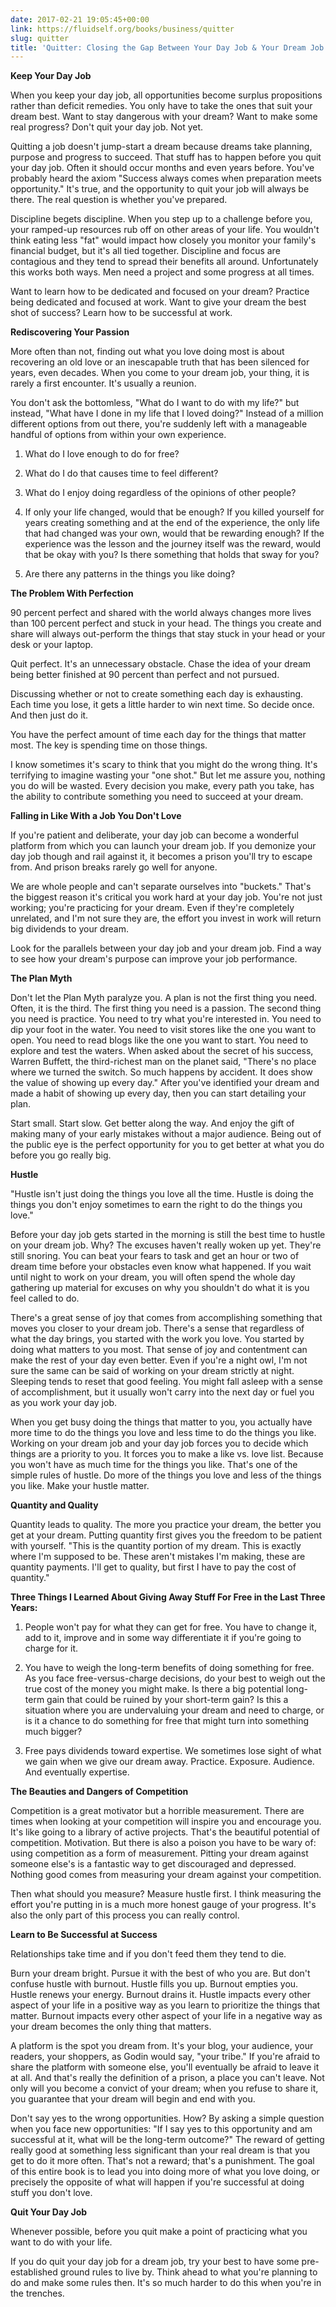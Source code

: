 ```yaml
---
date: 2017-02-21 19:05:45+00:00
link: https://fluidself.org/books/business/quitter
slug: quitter
title: 'Quitter: Closing the Gap Between Your Day Job & Your Dream Job - by Jon Acuff'
---
```


**Keep Your Day Job**

When you keep your day job, all opportunities become surplus propositions rather than deficit remedies. You only have to take the ones that suit your dream best. Want to stay dangerous with your dream? Want to make some real progress? Don't quit your day job. Not yet.

Quitting a job doesn't jump-start a dream because dreams take planning, purpose and progress to succeed. That stuff has to happen before you quit your day job. Often it should occur months and even years before. You've probably heard the axiom "Success always comes when preparation meets opportunity." It's true, and the opportunity to quit your job will always be there. The real question is whether you've prepared.

Discipline begets discipline. When you step up to a challenge before you, your ramped-up resources rub off on other areas of your life. You wouldn't think eating less "fat" would impact how closely you monitor your family's financial budget, but it's all tied together. Discipline and focus are contagious and they tend to spread their benefits all around. Unfortunately this works both ways. Men need a project and some progress at all times.

Want to learn how to be dedicated and focused on your dream? Practice being dedicated and focused at work. Want to give your dream the best shot of success? Learn how to be successful at work.

**Rediscovering Your Passion**

More often than not, finding out what you love doing most is about recovering an old love or an inescapable truth that has been silenced for years, even decades. When you come to your dream job, your thing, it is rarely a first encounter. It's usually a reunion.

You don't ask the bottomless, "What do I want to do with my life?" but instead, "What have I done in my life that I loved doing?" Instead of a million different options from out there, you're suddenly left with a manageable handful of options from within your own experience.

1.  What do I love enough to do for free?

2.  What do I do that causes time to feel different?

3.  What do I enjoy doing regardless of the opinions of other people?

4.  If only your life changed, would that be enough? If you killed yourself for years creating something and at the end of the experience, the only life that had changed was your own, would that be rewarding enough? If the experience was the lesson and the journey itself was the reward, would that be okay with you? Is there something that holds that sway for you?

5.  Are there any patterns in the things you like doing?

**The Problem With Perfection**

90 percent perfect and shared with the world always changes more lives than 100 percent perfect and stuck in your head. The things you create and share will always out-perform the things that stay stuck in your head or your desk or your laptop.

Quit perfect. It's an unnecessary obstacle. Chase the idea of your dream being better finished at 90 percent than perfect and not pursued.

Discussing whether or not to create something each day is exhausting. Each time you lose, it gets a little harder to win next time. So decide once. And then just do it.

You have the perfect amount of time each day for the things that matter most. The key is spending time on those things.

I know sometimes it's scary to think that you might do the wrong thing. It's terrifying to imagine wasting your "one shot." But let me assure you, nothing you do will be wasted. Every decision you make, every path you take, has the ability to contribute something you need to succeed at your dream.

**Falling in Like With a Job You Don't Love**

If you're patient and deliberate, your day job can become a wonderful platform from which you can launch your dream job. If you demonize your day job though and rail against it, it becomes a prison you'll try to escape from. And prison breaks rarely go well for anyone.

We are whole people and can't separate ourselves into "buckets." That's the biggest reason it's critical you work hard at your day job. You're not just working; you're practicing for your dream. Even if they're completely unrelated, and I'm not sure they are, the effort you invest in work will return big dividends to your dream.

Look for the parallels between your day job and your dream job. Find a way to see how your dream's purpose can improve your job performance.

**The Plan Myth**

Don't let the Plan Myth paralyze you. A plan is not the first thing you need. Often, it is the third. The first thing you need is a passion. The second thing you need is practice. You need to try what you're interested in. You need to dip your foot in the water. You need to visit stores like the one you want to open. You need to read blogs like the one you want to start. You need to explore and test the waters. When asked about the secret of his success, Warren Buffett, the third-richest man on the planet said, "There's no place where we turned the switch. So much happens by accident. It does show the value of showing up every day." After you've identified your dream and made a habit of showing up every day, then you can start detailing your plan.

Start small. Start slow. Get better along the way. And enjoy the gift of making many of your early mistakes without a major audience. Being out of the public eye is the perfect opportunity for you to get better at what you do before you go really big.

**Hustle**

"Hustle isn't just doing the things you love all the time. Hustle is doing the things you don't enjoy sometimes to earn the right to do the things you love."

Before your day job gets started in the morning is still the best time to hustle on your dream job. Why? The excuses haven't really woken up yet. They're still snoring. You can beat your fears to task and get an hour or two of dream time before your obstacles even know what happened. If you wait until night to work on your dream, you will often spend the whole day gathering up material for excuses on why you shouldn't do what it is you feel called to do.

There's a great sense of joy that comes from accomplishing something that moves you closer to your dream job. There's a sense that regardless of what the day brings, you started with the work you love. You started by doing what matters to you most. That sense of joy and contentment can make the rest of your day even better. Even if you're a night owl, I'm not sure the same can be said of working on your dream strictly at night. Sleeping tends to reset that good feeling. You might fall asleep with a sense of accomplishment, but it usually won't carry into the next day or fuel you as you work your day job.

When you get busy doing the things that matter to you, you actually have more time to do the things you love and less time to do the things you like. Working on your dream job and your day job forces you to decide which things are a priority to you. It forces you to make a like vs. love list. Because you won't have as much time for the things you like. That's one of the simple rules of hustle. Do more of the things you love and less of the things you like. Make your hustle matter.

**Quantity and Quality**

Quantity leads to quality. The more you practice your dream, the better you get at your dream. Putting quantity first gives you the freedom to be patient with yourself. "This is the quantity portion of my dream. This is exactly where I'm supposed to be. These aren't mistakes I'm making, these are quantity payments. I'll get to quality, but first I have to pay the cost of quantity."

**Three Things I Learned About Giving Away Stuff For Free in the Last Three Years:**

1.  People won't pay for what they can get for free. You have to change it, add to it, improve and in some way differentiate it if you're going to charge for it.

2.  You have to weigh the long-term benefits of doing something for free. As you face free-versus-charge decisions, do your best to weigh out the true cost of the money you might make. Is there a big potential long-term gain that could be ruined by your short-term gain? Is this a situation where you are undervaluing your dream and need to charge, or is it a chance to do something for free that might turn into something much bigger?

3.  Free pays dividends toward expertise. We sometimes lose sight of what we gain when we give our dream away. Practice. Exposure. Audience. And eventually expertise.

**The Beauties and Dangers of Competition**

Competition is a great motivator but a horrible measurement. There are times when looking at your competition will inspire you and encourage you. It's like going to a library of active projects. That's the beautiful potential of competition. Motivation. But there is also a poison you have to be wary of: using competition as a form of measurement. Pitting your dream against someone else's is a fantastic way to get discouraged and depressed. Nothing good comes from measuring your dream against your competition.

Then what should you measure? Measure hustle first. I think measuring the effort you're putting in is a much more honest gauge of your progress. It's also the only part of this process you can really control.

**Learn to Be Successful at Success**

Relationships take time and if you don't feed them they tend to die.

Burn your dream bright. Pursue it with the best of who you are. But don't confuse hustle with burnout. Hustle fills you up. Burnout empties you. Hustle renews your energy. Burnout drains it. Hustle impacts every other aspect of your life in a positive way as you learn to prioritize the things that matter. Burnout impacts every other aspect of your life in a negative way as your dream becomes the only thing that matters.

A platform is the spot you dream from. It's your blog, your audience, your readers, your shoppers, as Godin would say, "your tribe." If you're afraid to share the platform with someone else, you'll eventually be afraid to leave it at all. And that's really the definition of a prison, a place you can't leave. Not only will you become a convict of your dream; when you refuse to share it, you guarantee that your dream will begin and end with you.

Don't say yes to the wrong opportunities. How? By asking a simple question when you face new opportunities: "If I say yes to this opportunity and am successful at it, what will be the long-term outcome?" The reward of getting really good at something less significant than your real dream is that you get to do it more often. That's not a reward; that's a punishment. The goal of this entire book is to lead you into doing more of what you love doing, or precisely the opposite of what will happen if you're successful at doing stuff you don't love.

**Quit Your Day Job**

Whenever possible, before you quit make a point of practicing what you want to do with your life.

If you do quit your day job for a dream job, try your best to have some pre-established ground rules to live by. Think ahead to what you're planning to do and make some rules then. It's so much harder to do this when you're in the trenches.
